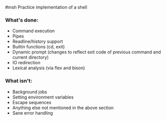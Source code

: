 #msh
Practice implementation of a shell

### What's done:
* Command execution
* Pipes
* Readline/history support
* Builtin functions (cd, exit)
* Dynamic prompt (changes to reflect exit code of previous command and current directory)
* IO redirection
* Lexical analysis (via flex and bison)

### What isn't:
* Background jobs
* Setting environment variables
* Escape sequences
* Anything else not mentioned in the above section
* Sane error handling
